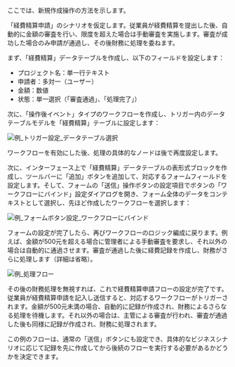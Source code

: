 ここでは、新規作成操作の方法を示します。

「経費精算申請」のシナリオを仮定します。従業員が経費精算を提出した後、自動的に金額の審査を行い、限度を超えた場合は手動審査を実施します。審査が成功した場合のみ申請が通過し、その後財務に処理を委ねます。

まず、「経費精算」データテーブルを作成し、以下のフィールドを設定します：

- プロジェクト名：単一行テキスト
- 申請者：多対一（ユーザー）
- 金額：数値
- 状態：単一選択（「審査通過」、「処理完了」）

次に、「操作後イベント」タイプのワークフローを作成し、トリガー内のデータテーブルモデルを「経費精算」テーブルに設定します：

![例_トリガー設定_データテーブル選択](https://static-docs.nocobase.com/6e1abb5c3e1198038676115943714f07.png)

ワークフローを有効にした後、処理の具体的なノードは後で再度設定します。

次に、インターフェース上で「経費精算」データテーブルの表形式ブロックを作成し、ツールバーに「追加」ボタンを追加して、対応するフォームフィールドを設定します。そして、フォームの「送信」操作ボタンの設定項目でボタンの「ワークフローにバインド」設定ダイアログを開き、フォーム全体のデータをコンテキストとして選択し、先ほど作成したワークフローを選択します：

![例_フォームボタン設定_ワークフローにバインド](https://static-docs.nocobase.com/fc00bdcdb975bb8850e5cab235f854f3.png)

フォームの設定が完了したら、再びワークフローのロジック編成に戻ります。例えば、金額が500元を超える場合に管理者による手動審査を要求し、それ以外の場合は自動的に通過させます。審査が通過した後に経費記録を作成し、財務がさらに処理します（詳細は省略）。

![例_処理フロー](https://static-docs.nocobase.com/059e8e3d5ffb34cc2da6880fa3dc490b.png)

その後の財務処理を無視すれば、これで経費精算申請フローの設定が完了です。従業員が経費精算申請を記入し送信すると、対応するワークフローがトリガーされます。金額が500元未満の場合、自動的に記録が作成され、財務によるさらなる処理を待機します。それ以外の場合は、主管による審査が行われ、審査が通過した後も同様に記録が作成され、財務に処理されます。

この例のフローは、通常の「送信」ボタンにも設定でき、具体的なビジネスシナリオに応じて記録を先に作成してから後続のフローを実行する必要があるかどうかを決定できます。

